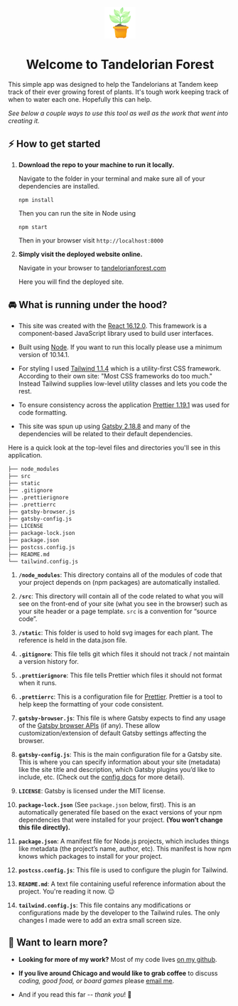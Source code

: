 <p align="center">
    <img alt="idea plant" src="static/plant1.svg" width="70" />
  </a>
</p>
<h1 align="center">
  Welcome to Tandelorian Forest
</h1>

This simple app was designed to help the Tandelorians at Tandem keep track of their ever growing forest of plants. It's tough work keeping track of when to water each one. Hopefully this can help.


_See below a couple ways to use this tool as well as the work that went into creating it._ 

## ⚡️ How to get started

1.  **Download the repo to your machine to run it locally.**

    Navigate to the folder in your terminal and make sure all of your dependencies are installed.

    ```
    npm install
    ```
    Then you can run the site in Node using 

    ```
    npm start
    ```
    Then in your browser visit `http://localhost:8000`


1.  **Simply visit the deployed website online.**

    Navigate in your browser to [tandelorianforest.com](www.google.com)

    Here you will find the deployed site.

## 🚘 What is running under the hood?

- This site was created with the [React 16.12.0](https://www.reactjs.org). This framework is a component-based JavaScript library used to build user interfaces.

- Built using [Node](https://www.nodejs.org). If you want to run this locally please use a minimum version of 10.14.1.

- For styling I used [Tailwind 1.1.4](https://www.tailwindcss.com) which is a utility-first CSS framework. According to their own site: "Most CSS frameworks do too much." Instead Tailwind supplies low-level utility classes and lets you code the rest.

- To ensure consistency across the application [Prettier 1.19.1](https://prettier.io/) was used for code formatting. 

- This site was spun up using [Gatsby 2.18.8](https://www.gatsbyjs.org/) and many of the dependencies will be related to their default dependencies.

Here is a quick look at the top-level files and directories you'll see in this application.

    ├── node_modules
    ├── src
    ├── static
    ├── .gitignore
    ├── .prettierignore
    ├── .prettierrc
    ├── gatsby-browser.js
    ├── gatsby-config.js
    ├── LICENSE
    ├── package-lock.json
    ├── package.json
    ├── postcss.config.js
    ├── README.md
    └── tailwind.config.js

1.  **`/node_modules`**: This directory contains all of the modules of code that your project depends on (npm packages) are automatically installed.

1.  **`/src`**: This directory will contain all of the code related to what you will see on the front-end of your site (what you see in the browser) such as your site header or a page template. `src` is a convention for “source code”.

1. **`/static`**: This folder is used to hold svg images for each plant. The reference is held in the data.json file.

1.  **`.gitignore`**: This file tells git which files it should not track / not maintain a version history for.

1.  **`.prettierignore`**: This file tells Prettier which files it should not format when it runs.

1.  **`.prettierrc`**: This is a configuration file for [Prettier](https://prettier.io/). Prettier is a tool to help keep the formatting of your code consistent.

1.  **`gatsby-browser.js`**: This file is where Gatsby expects to find any usage of the [Gatsby browser APIs](https://www.gatsbyjs.org/docs/browser-apis/) (if any). These allow customization/extension of default Gatsby settings affecting the browser.

1.  **`gatsby-config.js`**: This is the main configuration file for a Gatsby site. This is where you can specify information about your site (metadata) like the site title and description, which Gatsby plugins you’d like to include, etc. (Check out the [config docs](https://www.gatsbyjs.org/docs/gatsby-config/) for more detail).

1.  **`LICENSE`**: Gatsby is licensed under the MIT license.

1. **`package-lock.json`** (See `package.json` below, first). This is an automatically generated file based on the exact versions of your npm dependencies that were installed for your project. **(You won’t change this file directly).**

1. **`package.json`**: A manifest file for Node.js projects, which includes things like metadata (the project’s name, author, etc). This manifest is how npm knows which packages to install for your project.

1. **`postcss.config.js`**: This file is used to configure the plugin for Tailwind.

1. **`README.md`**: A text file containing useful reference information about the project. You're reading it now. 😉

1. **`tailwind.config.js`**: This file contains any modifications or configurations made by the developer to the Tailwind rules. The only changes I made were to add an extra small screen size.


<!-- ## 🚀 Deployed With Netlify

- Learn more about deploying your code to Netlify

  [![Deploy to Netlify](https://www.netlify.com/img/deploy/button.svg)](https://app.netlify.com/start/deploy?repository=https://github.com/gatsbyjs/gatsby-starter-default) -->

## 👋 Want to learn more?

- **Looking for more of my work?** Most of my code lives [on my github](https://www.github.org/cm718).

- **If you live around Chicago and would like to grab coffee** to discuss _coding, good food, or board games_ please [email me](mailto:info@chrismclaughlin.dev).

- And if you read this far -- *thank you*! 🙏